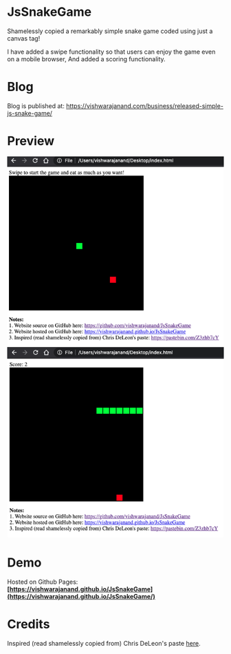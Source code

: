 # JsSnakeGame
Shamelessly copied a remarkably simple snake game coded using just a canvas tag!

I have added a swipe functionality so that users can enjoy the game even on a mobile browser, And added a scoring functionality.

# Blog

Blog is published at: https://vishwarajanand.com/business/released-simple-js-snake-game/

# Preview

![Preview](https://github.com/vishwarajanand/JsSnakeGame/blob/main/demos/game_start.png?raw=true "Game Start")
![Preview](https://github.com/vishwarajanand/JsSnakeGame/blob/main/demos/game_play.png?raw=true "Game Play")

# Demo
Hosted on Github Pages:
**[https://vishwarajanand.github.io/JsSnakeGame](https://vishwarajanand.github.io/JsSnakeGame/)**

# Credits
Inspired (read shamelessly copied from) Chris DeLeon's paste [here](https://pastebin.com/Z3zhb7cY).
